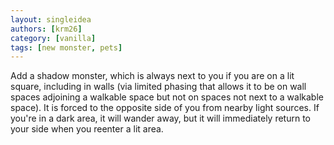 ```yaml
---
layout: singleidea
authors: [krm26]
category: [vanilla]
tags: [new monster, pets]
---
```

Add a shadow monster, which is always next to you if you are on a lit square, including in walls (via limited phasing that allows it to be on wall spaces adjoining a walkable space but not on spaces not next to a walkable space). It is forced to the opposite side of you from nearby light sources. If you're in a dark area, it will wander away, but it will immediately return to your side when you reenter a lit area.
